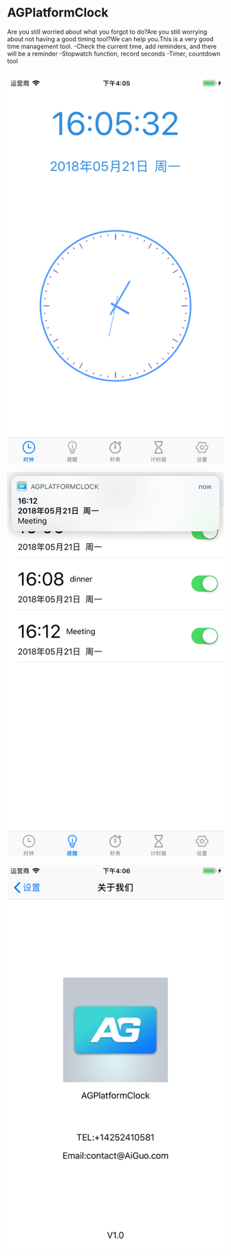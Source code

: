 # AGPlatformClock

Are you still worried about what you forgot to do?Are you still worrying about not having a good timing tool?We can help you.This is a very good time management tool.
-Check the current time, add reminders, and there will be a reminder
-Stopwatch function, record seconds
-Timer, countdown tool

 ![image](https://github.com/neozzx/AGPlatformClock/raw/master/AGPlatformClock/AGPlatformClock/1.png)
 ![image](https://github.com/neozzx/AGPlatformClock/raw/master/AGPlatformClock/AGPlatformClock/2.png)
 ![image](https://github.com/neozzx/AGPlatformClock/raw/master/AGPlatformClock/AGPlatformClock/3.png)
